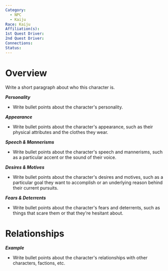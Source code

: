 ```yaml
---
Category:
  - NPC
  - Kaiju
Race: Kaiju
Affiliation(s): 
1st Quest Driver: 
2nd Quest Driver: 
Connections: 
Status:
---
```

# Overview

Write a short paragraph about who this character is.

**_Personality_**

- Write bullet points about the character's personality.

**_Appearance_**

- Write bullet points about the character's appearance, such as their physical attributes and the clothes they wear.

**_Speech & Mannerisms_**

- Write bullet points about the character's speech and mannerisms, such as a particular accent or the sound of their voice.

**_Desires & Motives_**

- Write bullet points about the character's desires and motives, such as a particular goal they want to accomplish or an underlying reason behind their current pursuits.

**_Fears & Deterrents_**

- Write bullet points about the character's fears and deterrents, such as things that scare them or that they're hesitant about.

# Relationships

**_Example_**

- Write bullet points about the character's relationships with other characters, factions, etc.